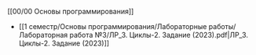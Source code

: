 [[00/00 Основы программирования]]

- [[1 семестр/Основы программирования/Лабораторные работы/Лабораторная работа №3/ЛР_3. Циклы-2. Задание (2023).pdf|ЛР_3. Циклы-2. Задание (2023)]]